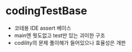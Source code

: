 # codingTestBase
- 코테용 IDE assert 베이스
- main엔 뭣도없고 test만 있는 괴이한 구조
- codility의 문제 풀이해가 들어있으나 효율성은 개판
